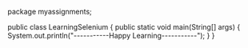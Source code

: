 package myassignments;

public class LearningSelenium
{
  public static void main(String[] args)
	{
       System.out.println("-----------Happy Learning-----------");
  }
}
